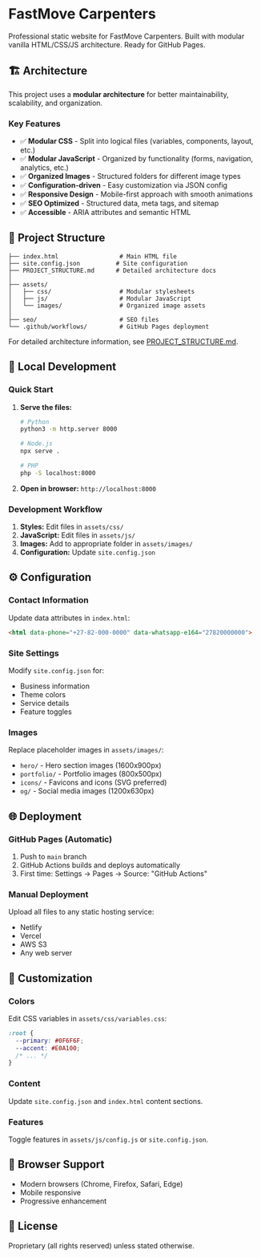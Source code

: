# FastMove Carpenters

Professional static website for FastMove Carpenters. Built with modular vanilla HTML/CSS/JS architecture. Ready for GitHub Pages.

## 🏗️ Architecture

This project uses a **modular architecture** for better maintainability, scalability, and organization.

### Key Features
- ✅ **Modular CSS** - Split into logical files (variables, components, layout, etc.)
- ✅ **Modular JavaScript** - Organized by functionality (forms, navigation, analytics, etc.)
- ✅ **Organized Images** - Structured folders for different image types
- ✅ **Configuration-driven** - Easy customization via JSON config
- ✅ **Responsive Design** - Mobile-first approach with smooth animations
- ✅ **SEO Optimized** - Structured data, meta tags, and sitemap
- ✅ **Accessible** - ARIA attributes and semantic HTML

## 📁 Project Structure

```
├── index.html                 # Main HTML file
├── site.config.json          # Site configuration
├── PROJECT_STRUCTURE.md      # Detailed architecture docs
│
├── assets/
│   ├── css/                   # Modular stylesheets
│   ├── js/                    # Modular JavaScript
│   └── images/                # Organized image assets
│
├── seo/                       # SEO files
└── .github/workflows/         # GitHub Pages deployment
```

For detailed architecture information, see [PROJECT_STRUCTURE.md](PROJECT_STRUCTURE.md).

## 🚀 Local Development

### Quick Start
1. **Serve the files:**
   ```bash
   # Python
   python3 -m http.server 8000
   
   # Node.js
   npx serve .
   
   # PHP
   php -S localhost:8000
   ```

2. **Open in browser:** `http://localhost:8000`

### Development Workflow
1. **Styles:** Edit files in `assets/css/`
2. **JavaScript:** Edit files in `assets/js/`
3. **Images:** Add to appropriate folder in `assets/images/`
4. **Configuration:** Update `site.config.json`

## ⚙️ Configuration

### Contact Information
Update data attributes in `index.html`:
```html
<html data-phone="+27-82-000-0000" data-whatsapp-e164="27820000000">
```

### Site Settings
Modify `site.config.json` for:
- Business information
- Theme colors
- Service details
- Feature toggles

### Images
Replace placeholder images in `assets/images/`:
- `hero/` - Hero section images (1600x900px)
- `portfolio/` - Portfolio images (800x500px) 
- `icons/` - Favicons and icons (SVG preferred)
- `og/` - Social media images (1200x630px)

## 🌐 Deployment

### GitHub Pages (Automatic)
1. Push to `main` branch
2. GitHub Actions builds and deploys automatically
3. First time: Settings → Pages → Source: "GitHub Actions"

### Manual Deployment
Upload all files to any static hosting service:
- Netlify
- Vercel
- AWS S3
- Any web server

## 🎨 Customization

### Colors
Edit CSS variables in `assets/css/variables.css`:
```css
:root {
  --primary: #0F6F6F;
  --accent: #E0A100;
  /* ... */
}
```

### Content
Update `site.config.json` and `index.html` content sections.

### Features
Toggle features in `assets/js/config.js` or `site.config.json`.

## 📱 Browser Support

- Modern browsers (Chrome, Firefox, Safari, Edge)
- Mobile responsive
- Progressive enhancement

## 📄 License

Proprietary (all rights reserved) unless stated otherwise.